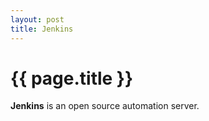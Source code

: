 ```yaml
---
layout: post
title: Jenkins
---
```



# {{ page.title }}

__Jenkins__ is an open source automation server.



